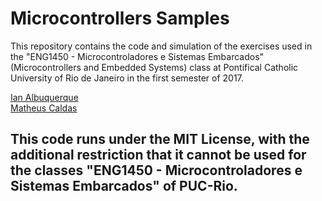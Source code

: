 # Microcontrollers Samples

This repository contains the code and simulation of the exercises used in the "ENG1450 - Microcontroladores e Sistemas Embarcados" (Microcontrollers and Embedded Systems) class at Pontifical Catholic University of Rio de Janeiro in the first semester of 2017.

[Ian Albuquerque](https://github.com/IanAlbuquerque) <br>
[Matheus Caldas](https://github.com/matheuscaldasrj) 


## This code runs under the MIT License, with the additional restriction that it cannot be used for the classes "ENG1450 - Microcontroladores e Sistemas Embarcados" of PUC-Rio.
